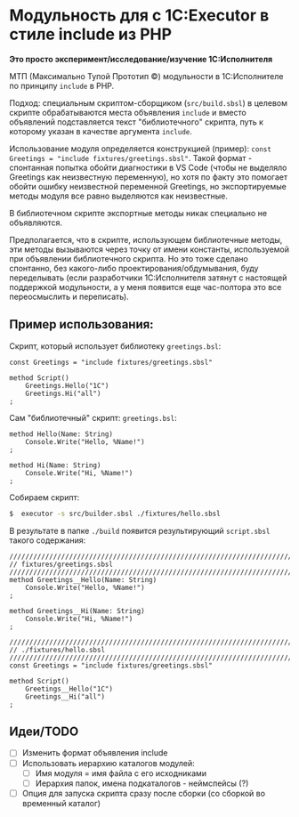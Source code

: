 # Модульность для с 1C:Executor в стиле include из PHP

**Это просто эксперимент/исследование/изучение 1С:Исполнителя**

МТП (Максимально Тупой Прототип ©️) модульности в 1С:Исполнителе по принципу `include` в PHP.

Подход: специальным скриптом-сборщиком (`src/build.sbsl`) в целевом скрипте обрабатываются места объявления `include` и вместо объявлений подставляется текст "библиотечного" скрипта, путь к которому указан в качестве аргумента `include`.

Использование модуля определяется конструкцией (пример):  `const Greetings = "include fixtures/greetings.sbsl"`. Такой формат - спонтанная попытка обойти диагностики в VS Code (чтобы не выделяло Greetings как неизвестную переменную), но хотя по факту это помогает обойти ошибку неизвестной переменной Greetings, но экспортируемые методы модуля все равно выделяются как неизвестные.  

В библиотечном скрипте экспортные методы никак специально не объявляются.

Предполагается, что в скрипте, использующем библиотечные методы, эти методы вызываются через точку от имени константы, используемой при объявлении библиотечного скрипта. Но это тоже сделано спонтанно, без какого-либо проектирования/обдумывания, буду переделывать (если разработчики 1С:Исполнителя затянут с настоящей поддержкой модульности, а у меня появится еще час-полтора это все переосмыслить и переписать).

## Пример использования:

Скрипт, который использует библиотеку `greetings.bsl`:

```sbsl
const Greetings = "include fixtures/greetings.sbsl"

method Script()
    Greetings.Hello("1C")
    Greetings.Hi("all")
;
```

Сам "библиотечный" скрипт: `greetings.bsl`:

```sbsl
method Hello(Name: String)
    Console.Write("Hello, %Name!")
;

method Hi(Name: String)
    Console.Write("Hi, %Name!")
;
```

Собираем скрипт:

```sh
$  executor -s src/builder.sbsl ./fixtures/hello.sbsl
```

В результате в папке `./build` появится результирующий `script.sbsl` такого содержания:

```sbsl
////////////////////////////////////////////////////////////////////////////////
// fixtures/greetings.sbsl
////////////////////////////////////////////////////////////////////////////////
method Greetings__Hello(Name: String)
    Console.Write("Hello, %Name!")
;

method Greetings__Hi(Name: String)
    Console.Write("Hi, %Name!")
;

////////////////////////////////////////////////////////////////////////////////
// ./fixtures/hello.sbsl
////////////////////////////////////////////////////////////////////////////////
const Greetings = "include fixtures/greetings.sbsl"

method Script()
    Greetings__Hello("1C")
    Greetings__Hi("all")
;

```

## Идеи/TODO

* [ ] Изменить формат объявления include
* [ ] Использовать иерархию каталогов модулей:
   * [ ] Имя модуля = имя файла с его исходниками 
   * [ ] Иерархия папок, имена подкаталогов - неймспейсы (?)
* [ ] Опция для запуска скрипта сразу после сборки (со сборкой во временный каталог)

